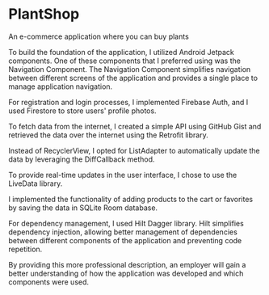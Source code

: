 # PlantShop

An e-commerce application where you can buy plants

To build the foundation of the application, I utilized Android Jetpack components. One of these components that I preferred using was the Navigation Component. The Navigation Component simplifies navigation between different screens of the application and provides a single place to manage application navigation.

For registration and login processes, I implemented Firebase Auth, and I used Firestore to store users' profile photos.

To fetch data from the internet, I created a simple API using GitHub Gist and retrieved the data over the internet using the Retrofit library.

Instead of RecyclerView, I opted for ListAdapter to automatically update the data by leveraging the DiffCallback method.

To provide real-time updates in the user interface, I chose to use the LiveData library.

I implemented the functionality of adding products to the cart or favorites by saving the data in SQLite Room database.

For dependency management, I used Hilt Dagger library. Hilt simplifies dependency injection, allowing better management of dependencies between different components of the application and preventing code repetition.

By providing this more professional description, an employer will gain a better understanding of how the application was developed and which components were used.
